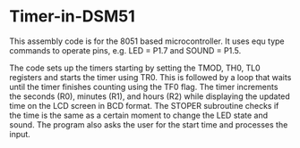 # Timer-in-DSM51
This assembly code is for the 8051 based microcontroller. It uses equ type commands to operate pins, e.g. LED = P1.7 and SOUND = P1.5. 


The code sets up the timers starting by setting the TMOD, TH0, TL0 registers and starts the timer using TR0. This is followed by a loop that waits until the timer finishes counting using the TF0 flag. The timer increments the seconds (R0), minutes (R1), and hours (R2) while displaying the updated time on the LCD screen in BCD format. The STOPER subroutine checks if the time is the same as a certain moment to change the LED state and sound. The program also asks the user for the start time and processes the input.
